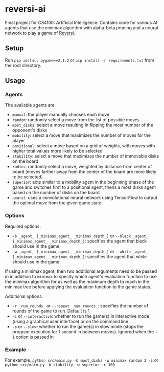 # reversi-ai

Final project for CS4100: Artificial Intelligence. Contains code for various AI agents that use the minimax algorithm with alpha-beta pruning and a neural network to play a game of [Reversi](https://www.mastersofgames.com/rules/reversi-othello-rules.htm).

## Setup

Run `pip install pygame==2.1.2` or `pip install -r requirements.txt` from the root directory.

## Usage

### Agents

The available agents are:

- `manual`: the player manually chooses each move
- `random`: randomly select a move from the list of possible moves
- `most_disks`: select a move resulting in flipping the most number of the opponent's disks
- `mobility`: select a move that maximizes the number of moves for the player
- `positional`: select a move based on a grid of weights, with moves with higher total values more likely to be selected
- `stability`: select a move that maximizes the number of immovable disks on the board
- `radius`: randomly select a move, weighted by distance from center of board (moves farther away from the center of the board are more likely to be selected)
- `superior`: acts similar to a mobility agent in the beginning phase of the game and switches first to a positional agent, thena a most disks agent based on the number of disks on the board
- `neural`: uses a convolutional neural network using TensorFlow to output the optimal move from the given game state

### Options

Required options:

- `-b _agent_ [_minimax_agent_ _minimax_depth_]` or `--black _agent_ [_minimax_agent_ _minimax_depth_]`: specifies the agent that black should use in the game
- `-w _agent_ [_minimax_agent_ _minimax_depth_]` or `--white _agent_ [_minimax_agent_ _minimax_depth_]`: specifies the agent that white should use in the game

If using a minimax agent, then two additional arguments need to be passed in in addition to `minimax` to specify which agent's evaluation function to use the minimax algorithm for as well as the maximum depth to reach in the minimax tree before applying the evaluation function to the game states.

Additional options:

- `-r _num_rounds_` or `--repeat _num_rounds_`: specifies the number of rounds of the game to run. Default is 1
- `-i` or `--interactive`: whether to run the game(s) in interactive mode (using a graphical user interface) or on the command line
- `-s` or `--slow`: whether to run the game(s) in slow mode (stops the program execution for 1 second in between moves). Ignored when the `-i` option is passed in

### Example

For example, `python src/main.py -b most_disks -w minimax random 3 -i` or `python src/main.py -b stability -w superior -r 100`
